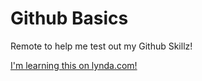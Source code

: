 Github Basics
=================================================
Remote to help me test out my Github Skillz!

[I'm learning this on lynda.com!](http:www.lyda.com)
